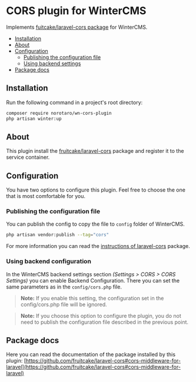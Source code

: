 # CORS plugin for WinterCMS

Implements [fuitcake/laravel-cors package](https://github.com/fruitcake/laravel-cors) for WinterCMS.

- [Installation](#installation)
- [About](#about)
- [Configuration](#configuration)
  - [Publishing the configuration file](#publishing-the-configuration-file)
  - [Using backend settings](#using-backend-settings)
- [Package docs](#package-docs)
## Installation

Run the following command in a project's root directory:

```sh
composer require norotaro/wn-cors-plugin
php artisan winter:up
```

## About

This plugin install the [fruitcake/laravel-cors](https://github.com/kreait/laravel-firebase#configuration) package and register it to the service container.

## Configuration

You have two options to configure this plugin. Feel free to choose the one that is most comfortable for you.

### Publishing the configuration file

You can publish the config to copy the file to `config` folder of WinterCMS.

```sh
php artisan vendor:publish --tag="cors"
```

For more information you can read the [instructions of laravel-cors](https://github.com/fruitcake/laravel-cors#configuration) package.

### Using backend configuration

In the WinterCMS backend settings section _(Settings > CORS > CORS Settings)_ you can enable Backend Configuration. There you can set the same parameters as in the `config/cors.php` file.

> **Note:** If you enable this setting, the configuration set in the config/cors.php file will be ignored.

> **Note:** If you choose this option to configure the plugin, you do not need to publish the configuration file described in the previous point.

## Package docs

Here you can read the documentation of the package installed by this plugin: [https://github.com/fruitcake/laravel-cors#cors-middleware-for-laravel](https://github.com/fruitcake/laravel-cors#cors-middleware-for-laravel)
